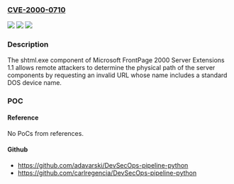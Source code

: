 ### [CVE-2000-0710](https://cve.mitre.org/cgi-bin/cvename.cgi?name=CVE-2000-0710)
![](https://img.shields.io/static/v1?label=Product&message=n%2Fa&color=blue)
![](https://img.shields.io/static/v1?label=Version&message=n%2Fa&color=blue)
![](https://img.shields.io/static/v1?label=Vulnerability&message=n%2Fa&color=brighgreen)

### Description

The shtml.exe component of Microsoft FrontPage 2000 Server Extensions 1.1 allows remote attackers to determine the physical path of the server components by requesting an invalid URL whose name includes a standard DOS device name.

### POC

#### Reference
No PoCs from references.

#### Github
- https://github.com/adavarski/DevSecOps-pipeline-python
- https://github.com/carlregencia/DevSecOps-pipeline-python

